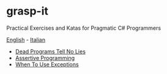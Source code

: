 # grasp-it
Practical Exercises and Katas for Pragmatic C# Programmers

[English](README.md) - [Italian](README-italian.md)

* [Dead Programs Tell No Lies](src/DeadProgramsTellNoLies/README.md)
* [Assertive Programming](src/AssertiveProgramming/README.md)
* [When To Use Exceptions](src/WhenToUseExceptions/README.md)
